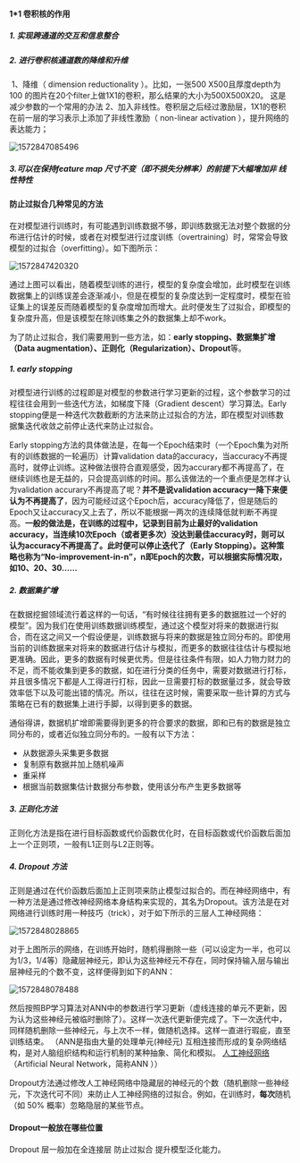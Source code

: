####  1*1 卷积核的作用

##### 1. 实现跨通道的交互和信息整合

##### 2. 进行卷积核通道数的降维和升维 

​	1、降维（ dimension reductionality ）。比如，一张500 X500且厚度depth为100 的图片在20个filter上做1X1的卷积，那么结果的大小为500X500X20。 这是减少参数的一个常用的办法
​	 2、加入非线性。卷积层之后经过激励层，1X1的卷积在前一层的学习表示上添加了非线性激励（ non-linear activation ），提升网络的表达能力；

![1572847085496](C:\Users\CBSR_YXG\AppData\Roaming\Typora\typora-user-images\1572847085496.png)

##### 3.可以在保持feature map 尺寸不变（即不损失分辨率）的前提下大幅增加非	线性特性



#### 防止过拟合几种常见的方法

在对模型进行训练时，有可能遇到训练数据不够，即训练数据无法对整个数据的分布进行估计的时候，或者在对模型进行过度训练（overtraining）时，常常会导致模型的过拟合（overfitting）。如下图所示：

![1572847420320](C:\Users\CBSR_YXG\AppData\Roaming\Typora\typora-user-images\1572847420320.png)

通过上图可以看出，随着模型训练的进行，模型的复杂度会增加，此时模型在训练数据集上的训练误差会逐渐减小，但是在模型的复杂度达到一定程度时，模型在验证集上的误差反而随着模型的复杂度增加而增大。此时便发生了过拟合，即模型的复杂度升高，但是该模型在除训练集之外的数据集上却不work。 

为了防止过拟合，我们需要用到一些方法，如：**early stopping、数据集扩增（Data augmentation）、正则化（Regularization）、Dropout**等。

##### 1. early stopping 

对模型进行训练的过程即是对模型的参数进行学习更新的过程，这个参数学习的过程往往会用到一些迭代方法，如梯度下降（Gradient descent）学习算法。Early stopping便是一种迭代次数截断的方法来防止过拟合的方法，即在模型对训练数据集迭代收敛之前停止迭代来防止过拟合。 

Early stopping方法的具体做法是，在每一个Epoch结束时（一个Epoch集为对所有的训练数据的一轮遍历）计算validation data的accuracy，当accuracy不再提高时，就停止训练。这种做法很符合直观感受，因为accurary都不再提高了，在继续训练也是无益的，只会提高训练的时间。那么该做法的一个重点便是怎样才认为validation accurary不再提高了呢？**并不是说validation accuracy一降下来便认为不再提高了**，因为可能经过这个Epoch后，accuracy降低了，但是随后的Epoch又让accuracy又上去了，所以不能根据一两次的连续降低就判断不再提高。**一般的做法是，在训练的过程中，记录到目前为止最好的validation accuracy，当连续10次Epoch（或者更多次）没达到最佳accuracy时，则可以认为accuracy不再提高了。此时便可以停止迭代了（Early Stopping）。这种策略也称为“No-improvement-in-n”，n即Epoch的次数，可以根据实际情况取，如10、20、30……**

##### 2.  数据集扩增 

在数据挖掘领域流行着这样的一句话，“有时候往往拥有更多的数据胜过一个好的模型”。因为我们在使用训练数据训练模型，通过这个模型对将来的数据进行拟合，而在这之间又一个假设便是，训练数据与将来的数据是独立同分布的。即使用当前的训练数据来对将来的数据进行估计与模拟，而更多的数据往往估计与模拟地更准确。因此，更多的数据有时候更优秀。但是往往条件有限，如人力物力财力的不足，而不能收集到更多的数据，如在进行分类的任务中，需要对数据进行打标，并且很多情况下都是人工得进行打标，因此一旦需要打标的数据量过多，就会导致效率低下以及可能出错的情况。所以，往往在这时候，需要采取一些计算的方式与策略在已有的数据集上进行手脚，以得到更多的数据。 

通俗得讲，数据机扩增即需要得到更多的符合要求的数据，即和已有的数据是独立同分布的，或者近似独立同分布的。一般有以下方法：

- 从数据源头采集更多数据
- 复制原有数据并加上随机噪声
- 重采样
- 根据当前数据集估计数据分布参数，使用该分布产生更多数据等

##### 3. 正则化方法

正则化方法是指在进行目标函数或代价函数优化时，在目标函数或代价函数后面加上一个正则项，一般有L1正则与L2正则等。

##### 4. Dropout 方法

正则是通过在代价函数后面加上正则项来防止模型过拟合的。而在神经网络中，有一种方法是通过修改神经网络本身结构来实现的，其名为Dropout。该方法是在对网络进行训练时用一种技巧（trick），对于如下所示的三层人工神经网络： 

![1572848028865](C:\Users\CBSR_YXG\AppData\Roaming\Typora\typora-user-images\1572848028865.png)

对于上图所示的网络，在训练开始时，随机得删除一些（可以设定为一半，也可以为1/3，1/4等）隐藏层神经元，即认为这些神经元不存在，同时保持输入层与输出层神经元的个数不变，这样便得到如下的ANN：

![1572848078488](C:\Users\CBSR_YXG\AppData\Roaming\Typora\typora-user-images\1572848078488.png)

然后按照BP学习算法对ANN中的参数进行学习更新（虚线连接的单元不更新，因为认为这些神经元被临时删除了）。这样一次迭代更新便完成了。下一次迭代中，同样随机删除一些神经元，与上次不一样，做随机选择。这样一直进行瑕疵，直至训练结束。 （ANN是指由大量的处理单元(神经元) 互相连接而形成的复杂网络结构，是对人脑组织结构和运行机制的某种抽象、简化和模拟。 [人工神经网络](https://baike.baidu.com/item/人工神经网络/382460)（Artificial Neural Network，简称ANN ））

Dropout方法通过修改人工神经网络中隐藏层的神经元的个数（随机删除一些神经元，下次迭代可不同）来防止人工神经网络的过拟合。例如，在训练时，**每次**随机（如 50% 概率）忽略隐层的某些节点。

#### Dropout一般放在哪些位置

Dropout 层一般加在全连接层 防止过拟合 提升模型泛化能力。